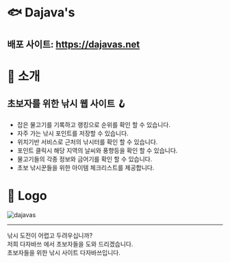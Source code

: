 # 🐟 Dajava's
배포 사이트: https://dajavas.net
---

# 🐠 소개

## 초보자를 위한 낚시 웹 사이트 🪝

- 잡은 물고기를 기록하고 랭킹으로 순위를 확인 할 수 있습니다.
- 자주 가는 낚시 포인트를 저장할 수 있습니다.
- 위치기반 서비스로 근처의 낚시터를 확인 할 수 있습니다.
- 포인트 클릭시 해당 지역의 날씨와 풍향등을 확인 할 수 있습니다.
- 물고기들의 각종 정보와 금어기를 확인 할 수 있습니다.
- 초보 낚시꾼들을 위한 아이템 체크리스트를 제공합니다.

# 🐡 Logo

![dajavas](https://user-images.githubusercontent.com/89240523/153344272-840a6819-387d-4218-a8ba-91e848bb46d0.png)

---

낚시 도전이 어렵고 두려우십니까?<br>
저희 다자바쓰 에서 초보자들을 도와 드리겠습니다.<br>
초보자들을 위한 낚시 사이트 다자바쓰입니다.
